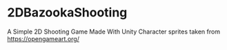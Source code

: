 # 2DBazookaShooting
A Simple 2D Shooting Game Made With Unity
Character sprites taken from https://opengameart.org/